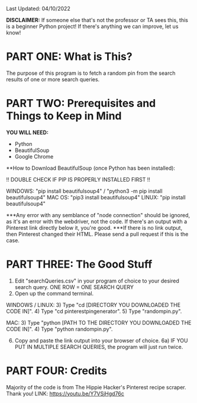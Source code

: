 Last Updated: 04/10/2022


**DISCLAIMER:** If someone else that's not the professor or TA sees this, this is a beginner
Python project! If there's anything we can improve, let us know!

# PART ONE: What is This?
The purpose of this program is to fetch a random pin from the search results of one or more search queries.



# PART TWO: Prerequisites and Things to Keep in Mind

**YOU WILL NEED:**
* Python
* BeautifulSoup
* Google Chrome

**How to Download BeautifulSoup (once Python has been installed):

!! DOUBLE CHECK IF PIP IS PROPERLY INSTALLED FIRST !!

WINDOWS: "pip install beautifulsoup4" / "python3 -m pip install beautifulsoup4"
MAC OS: "pip3 install beautifulsoup4"
LINUX: "pip install beautifulsoup4"

***Any error with any semblance of "node connection" should be ignored, as it's an error with the webdriver, not the code. If there's
an output with a Pinterest link directly below it, you're good.
***If there is no link output, then Pinterest changed their HTML. Please send a pull request if this is the case.





# PART THREE: The Good Stuff

1) Edit "searchQueries.csv" in your program of choice to your desired search query. ONE ROW = ONE SEARCH QUERY
2) Open up the command terminal.

WINDOWS / LINUX:
3) Type "cd [DIRECTORY YOU DOWNLOADED THE CODE IN]".
4) Type "cd pinterestpingenerator".
5) Type "randompin.py".

MAC:
3) Type "python [PATH TO THE DIRECTORY YOU DOWNLOADED THE CODE IN]".
4) Type "python randompin.py".

6) Copy and paste the link output into your browser of choice.
    6a) IF YOU PUT IN MULTIPLE SEARCH QUERIES, the program will just run twice. 





# PART FOUR: Credits

Majority of the code is from The Hippie Hacker's Pinterest recipe scraper. Thank you!
LINK: https://youtu.be/Y7VSjHgd76c
